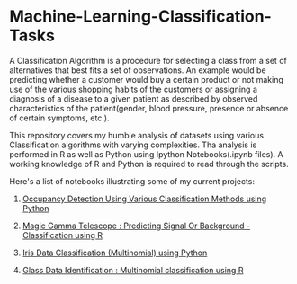 # Machine-Learning-Classification-Tasks

A Classification Algorithm is a procedure for selecting a class from a set of alternatives that best fits a set of observations. An example would be predicting whether a customer would buy a certain product or not making use of the various shopping habits of the customers or assigning a diagnosis of a disease to a given patient as described by observed characteristics of the patient(gender, blood pressure, presence or absence of certain symptoms, etc.).

This repository covers my humble analysis of datasets using various Classification algorithms with varying complexities. Tha analysis is performed in R as well as Python using Ipython Notebooks(.ipynb files). A working knowledge of R and Python is required to read through the scripts. 

Here's a list of notebooks illustrating some of my current projects:


1.  [Occupancy Detection Using Various Classification Methods using Python](http://nbviewer.jupyter.org/github/sinju-pau/Machine-Learning-Classification-Tasks/blob/master/Occupancydetector.ipynb)

2.  [Magic Gamma Telescope : Predicting Signal Or Background - Classification using R](http://nbviewer.jupyter.org/github/sinju-pau/Machine-Learning-Classification/blob/master/magicgamma.ipynb)

3.  [Iris Data Classification (Multinomial) using Python](http://nbviewer.jupyter.org/github/sinju-pau/Machine-Learning-Classification/blob/master/IrisDataClassification.ipynb)

3.  [Glass Data Identification : Multinomial classification using R](http://nbviewer.jupyter.org/github/sinju-pau/Machine-Learning-Classification/blob/master/GlassIdentificationData.ipynb)

